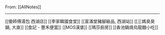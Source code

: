 From:  [[AllNotes]]

---

[[傻師傅湯包 西湖店]]
[[李家韓國食堂]]
[[富滿堂豬腳級品, 西湖站]]
[[三媽臭臭鍋, 大直]]
[[食記 - 豐禾便當]]
[[MOS漢堡]]
[[瑪莎廚房]]
[[香池鍋燒烏龍麵小吃]]